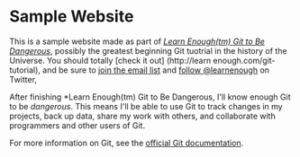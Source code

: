 # Sample Website

This is a sample website made as part of [*Learn Enough(tm) Git to Be Dangerous*](http://learnenough.com/git-tutorial), possibly the greatest beginning Git tuotrial in the history of the Universe. You should totally [check it out] (http://learn enough.com/git-tutorial), and be sure to [join the email list](http://learnenough.com/#email_list) and [follow @learnenough](http://twitter.com/learnenough) on Twitter,

After finishing *Learn Enough(tm) Git to Be Dangerous, I'll know enough Git to be *dangerous*. This means I'll be able to use Git to track changes in my projects, back up data, share my work with others, and collaborate with programmers and other users of Git.

For more information on Git, see the [official Git documentation](https://git-scm.com/).
